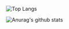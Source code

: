 ![Top Langs](https://github-readme-stats.vercel.app/api/top-langs/?username=xiaoxigua&langs_count=8&theme=radical)


![Anurag's github stats](https://github-readme-stats.vercel.app/api?username=XiaoHei14&show_icons=true&theme=radical)
